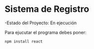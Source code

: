<h1>Sistema de Registro </h1>

-Estado del Proyecto: En ejecución 

Para ejucutar el programa debes poner: 

```npm install react```
